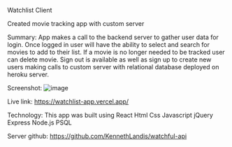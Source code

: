 Watchlist Client

Created movie tracking app with custom server

Summary:  App makes a call to the backend server to gather user data for login.  Once logged in user will have the ability to select
and search for movies to add to their list.  If a movie is no longer needed to be tracked user can delete movie.  Sign out is available as well as sign up to create new users making calls to custom server with relational database deployed on heroku server.

Screenshot: ![image](https://user-images.githubusercontent.com/67128061/148728118-ca2d93e0-d102-42d9-be92-9b6f8aa2c2ca.png)

Live link: https://watchlist-app.vercel.app/

Technology: This app was built using React Html Css Javascript jQuery Express Node.js PSQL

Server github: https://github.com/KennethLandis/watchful-api



